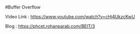 #Buffer Overflow

Video Link : https://www.youtube.com/watch?v=cHj4UkzcKwU

Blog : https://phcet.rohanparab.com/BEIT/3